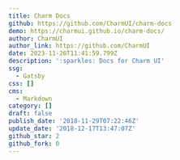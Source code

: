 ```yaml
---
title: Charm Docs
github: https://github.com/CharmUI/charm-docs
demo: https://charmui.github.io/charm-docs/
author: CharmUI
author_link: https://github.com/CharmUI
date: 2023-11-26T11:41:59.799Z
description: ':sparkles: Docs for Charm UI'
ssg:
  - Gatsby
css: []
cms:
  - Markdown
category: []
draft: false
publish_date: '2018-11-29T07:22:46Z'
update_date: '2018-12-17T13:47:07Z'
github_star: 2
github_fork: 0
---
```

